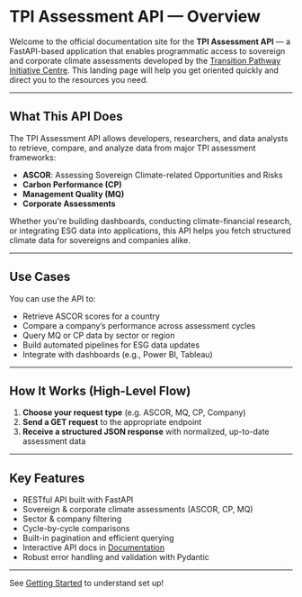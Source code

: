# TPI Assessment API — Overview

Welcome to the official documentation site for the **TPI Assessment API** — a FastAPI-based application that enables programmatic access to sovereign and corporate climate assessments developed by the [Transition Pathway Initiative Centre](https://www.transitionpathwayinitiative.org/). This landing page will help you get oriented quickly and direct you to the resources you need.

---

## What This API Does

The TPI Assessment API allows developers, researchers, and data analysts to retrieve, compare, and analyze data from major TPI assessment frameworks:

- **ASCOR**: Assessing Sovereign Climate-related Opportunities and Risks
- **Carbon Performance (CP)**
- **Management Quality (MQ)**
- **Corporate Assessments**

Whether you're building dashboards, conducting climate-financial research, or integrating ESG data into applications, this API helps you fetch structured climate data for sovereigns and companies alike.

---

## Use Cases

You can use the API to:
- Retrieve ASCOR scores for a country
- Compare a company’s performance across assessment cycles
- Query MQ or CP data by sector or region
- Build automated pipelines for ESG data updates
- Integrate with dashboards (e.g., Power BI, Tableau)

---

## How It Works (High-Level Flow)

1. **Choose your request type** (e.g. ASCOR, MQ, CP, Company)  
2. **Send a GET request** to the appropriate endpoint  
3. **Receive a structured JSON response** with normalized, up-to-date assessment data  

---

## Key Features

- RESTful API built with FastAPI  
- Sovereign & corporate climate assessments (ASCOR, CP, MQ)  
- Sector & company filtering  
- Cycle-by-cycle comparisons  
- Built-in pagination and efficient querying  
- Interactive API docs in [Documentation](Overview_Documentation.md)  
- Robust error handling and validation with Pydantic  

---

See [Getting Started](Getting_Started.md) to understand set up!
